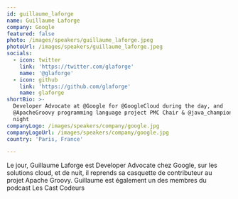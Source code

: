 ```yaml
---
id: guillaume_laforge
name: Guillaume Laforge
company: Google
featured: false
photo: /images/speakers/guillaume_laforge.jpeg
photoUrl: /images/speakers/guillaume_laforge.jpeg
socials:
  - icon: twitter
    link: 'https://twitter.com/glaforge'
    name: '@glaforge'
  - icon: github
    link: 'https://github.com/glaforge'
    name: glaforge
shortBio: >-
  Developer Advocate at @Google for @GoogleCloud during the day, and
  @ApacheGroovy programming language project PMC Chair & @java_champions at
  night
companyLogo: /images/speakers/company/google.jpg
companyLogoUrl: /images/speakers/company/google.jpg
country: 'Paris, France'

---
```


Le jour, Guillaume Laforge est Developer Advocate chez Google, sur les solutions cloud, et de nuit, il reprends sa casquette de contributeur au projet Apache Groovy. Guillaume est également un des membres du podcast Les Cast Codeurs
